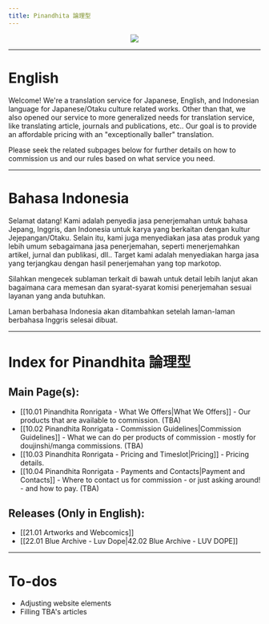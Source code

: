 ```yaml
---
title: Pinandhita 論理型
---
```

<p align=center>
	<img style="height=50%; width=50%; object-fit=contain"
	src="https://pinandhitaronrigata.my.id/00-Meta/02-Attachmen/logo-v2.png">	
</p>

---

# English

Welcome! We're a translation service for Japanese, English, and Indonesian language for Japanese/Otaku culture related works. Other than that, we also opened our service to more generalized needs for translation service, like translating article, journals and publications, etc.. Our goal is to provide an affordable pricing with an "exceptionally baller" translation.

Please seek the related subpages below for further details on how to commission us and our rules based on what service you need.

---

# Bahasa Indonesia

Selamat datang! Kami adalah penyedia jasa penerjemahan untuk bahasa Jepang, Inggris, dan Indonesia untuk karya yang berkaitan dengan kultur Jejepangan/Otaku. Selain itu, kami juga menyediakan jasa atas produk yang lebih umum sebagaimana jasa penerjemahan, seperti menerjemahkan artikel, jurnal dan publikasi, dll.. Target kami adalah menyediakan harga jasa yang terjangkau dengan hasil penerjemahan yang top markotop.

Silahkan mengecek sublaman terkait di bawah untuk detail lebih lanjut akan bagaimana cara memesan dan syarat-syarat komisi penerjemahan sesuai layanan yang anda butuhkan.

Laman berbahasa Indonesia akan ditambahkan setelah laman-laman berbahasa Inggris selesai dibuat.

---

# Index for Pinandhita 論理型

## Main Page(s):

- [[10.01 Pinandhita Ronrigata - What We Offers|What We Offers]] - Our products that are available to commission. (TBA)
- [[10.02 Pinandhita Ronrigata - Commission Guidelines|Commission Guidelines]] - What we can do per products of commission - mostly for doujinshi/manga commissions. (TBA)
- [[10.03 Pinandhita Ronrigata - Pricing and Timeslot|Pricing]] - Pricing details.
- [[10.04 Pinandhita Ronrigata - Payments and Contacts|Payment and Contacts]] - Where to contact us for commission - or just asking around! - and how to pay. (TBA)
## Releases (Only in English):

- [[21.01 Artworks and Webcomics]]
- [[22.01 Blue Archive - Luv Dope|42.02 Blue Archive - LUV DOPE]]

---

# To-dos

- Adjusting website elements
- Filling TBA's articles